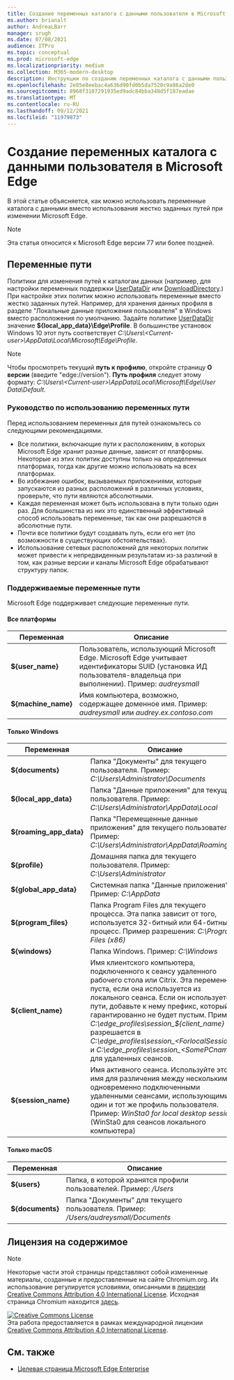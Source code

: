 ```yaml
---
title: Создание переменных каталога с данными пользователя в Microsoft Edge
ms.author: brianalt
author: AndreaLBarr
manager: srugh
ms.date: 07/08/2021
audience: ITPro
ms.topic: conceptual
ms.prod: microsoft-edge
ms.localizationpriority: medium
ms.collection: M365-modern-desktop
description: Инструкции по созданию переменных каталога с данными пользователя в Microsoft Edge
ms.openlocfilehash: 2e85e8eebac4a636d90fd0b5da7520c9a86a2de0
ms.sourcegitcommit: 8968f3107291935ed9adc84bba348d5f187eadae
ms.translationtype: MT
ms.contentlocale: ru-RU
ms.lasthandoff: 09/12/2021
ms.locfileid: "11979873"
---
```

# <a name="create-microsoft-edge-user-data-directory-variables"></a>Создание переменных каталога с данными пользователя в Microsoft Edge

В этой статье объясняется, как можно использовать переменные каталога с данными вместо использования жестко заданных путей при изменении Microsoft Edge.

>[!NOTE]
>Эта статья относится к Microsoft Edge версии 77 или более поздней.
## <a name="path-variables"></a>Переменные пути

Политики для изменения путей к каталогам данных (например, для настройки переменных поддержки [UserDataDir](microsoft-edge-policies.md#userdatadir) или [DownloadDirectory](microsoft-edge-policies.md#downloaddirectory).) При настройке этих политик можно использовать переменные вместо жестко заданных путей. Например, для хранения данных профиля в разделе "Локальные данные приложения пользователя" в Windows вместо расположения по умолчанию. Задайте политике [UserDataDir](microsoft-edge-policies.md#userdatadir) значение **${local_app_data}\Edge\Profile**. В большинстве установок Windows 10 этот путь соответствует *C:\Users\\&lt;Current-user&gt;\AppData\Local\Microsoft\Edge\Profile*.

>[!NOTE]
>Чтобы просмотреть текущий **путь к профилю**, откройте страницу **О версии** (введите "edge://version"). **Путь профиля** следует этому формату: *C:\Users\\&lt;Current-user&gt;\AppData\Local\Microsoft\Edge\User Data\Default*.

### <a name="guidance-for-using-path-variables"></a>Руководство по использованию переменных пути

Перед использованием переменных для путей ознакомьтесь со следующими рекомендациями.

- Все политики, включающие пути к расположениям, в которых Microsoft Edge хранит разные данные, зависят от платформы. Некоторые из этих политик доступны только на определенных платформах, тогда как другие можно использовать на всех платформах.
- Во избежание ошибок, вызываемых приложениями, которые запускаются из разных расположений в различных условиях, проверьте, что пути являются абсолютными.
- Каждая переменная может быть использована в пути только один раз. Для большинства из них это единственный эффективный способ использовать переменные, так как они разрешаются в абсолютные пути.
- Почти все политики будут создавать путь, если его нет (по возможности в существующих обстоятельствах).
- Использование сетевых расположений для некоторых политик может привести к непредвиденным результатам из-за различий в том, как разные версии и каналы Microsoft Edge обрабатывают структуру папок.

### <a name="supported-path-variables"></a>Поддерживаемые переменные пути

Microsoft Edge поддерживает следующие переменные пути.

#### <a name="all-platforms"></a>Все платформы

| Переменная | Описание |
| --- | --- |
| **${user_name}** | Пользователь, использующий Microsoft Edge. Microsoft Edge учитывает идентификаторы SUID (установка ИД пользователя-владельца при выполнении). Пример: *audreysmall* |
| **${machine_name}** | Имя компьютера, возможно, содержащее доменное имя. Пример: *audreysmall* или *audrey.ex.contoso.com* |

#### <a name="windows-only"></a>Только Windows

| Переменная | Описание |
| --- | --- |
| **${documents}** | Папка "Документы" для текущего пользователя. Пример: *C:\Users\Administrator\Documents* |
|**${local_app_data}** | Папка "Данные приложения" для текущего пользователя. Пример: *C:\Users\Administrator\AppData\Local* |
|**${roaming_app_data}** | Папка "Перемещенные данные приложения" для текущего пользователя. Пример: *C:\Users\Administrator\AppData\Roaming* |
| **${profile}** | Домашняя папка для текущего пользователя. Пример: *C:\Users\Administrator* |
| **${global_app_data}** | Системная папка "Данные приложения". Пример: *C:\AppData* |
| **${program_files}** | Папка Program Files для текущего процесса. Эта папка зависит от того, используется 32-битный или 64-битный процесс. Пример разрешения: *C:\Program Files (x86)* |
| **${windows}** | Папка Windows. Пример: *C:\Windows* |
| **${client_name}** | Имя клиентского компьютера, подключенного к сеансу удаленного рабочего стола или Citrix. Эта переменная пуста, если она используется из локального сеанса. Если он используется в пути, добавьте к нему префикс, который гарантированно не будет пустым. Пример: *C:\edge_profiles\session_${client_name}* разрешается в *C:\edge_profiles\session_&lt;ForlocalSessions&gt;* и *C:\edge_profiles\session_&lt;SomePCname&gt;* для удаленных сеансов. |
| **${session_name}** | Имя активного сеанса. Используйте это имя для различения между несколькими одновременно подключенными удаленными сеансами, использующими один и тот же профиль пользователя. Пример: *WinSta0 for local desktop sessions* (WinSta0 для сеансов локального компьютера) |

#### <a name="macos-only"></a>Только macOS

| Переменная | Описание |
| --- | --- |
| **${users}** | Папка, в которой хранятся профили пользователей. Пример: */Users* |
| **${documents}** | Папка "Документы" для текущего пользователя. Пример: */Users/audreysmall/Documents* |

## <a name="content-license"></a>Лицензия на содержимое

>[!NOTE]
>Некоторые части этой страницы представляют собой измененные материалы, созданные и предоставленные на сайте Chromium.org. Их использование регулируется условиями, описанными в [лицензии Creative Commons Attribution 4.0 International License](http://creativecommons.org/licenses/by/4.0/). Исходная страница Chromium находится [здесь](https://www.chromium.org/administrators/policy-list-3/user-data-directory-variables).
  
<a rel="license" href="http://creativecommons.org/licenses/by/4.0/"><img alt="Creative Commons License" style="border-width:0" src="https://i.creativecommons.org/l/by/4.0/88x31.png" /></a><br/>Эта работа предоставляется в рамках международной лицензии <a rel="license" href="http://creativecommons.org/licenses/by/4.0/">Creative Commons Attribution 4.0 International License</a>.
## <a name="see-also"></a>См. также

- [Целевая страница Microsoft Edge Enterprise](https://aka.ms/EdgeEnterprise)
